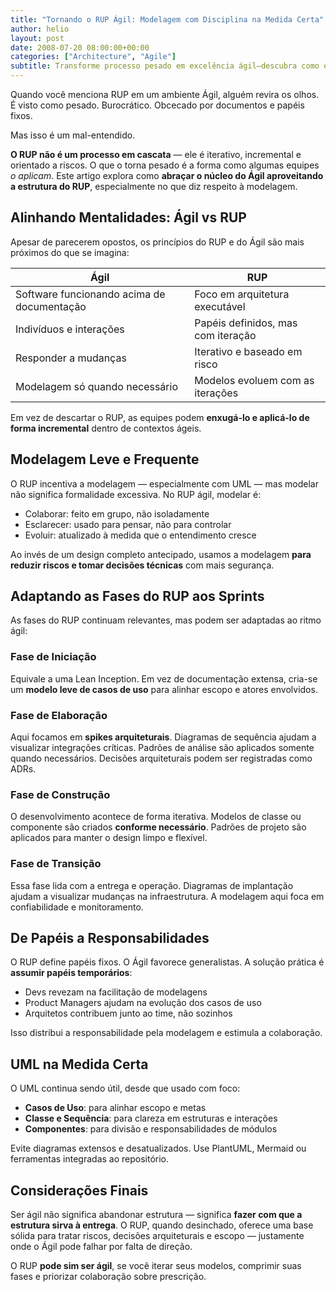 ```yaml
---
title: "Tornando o RUP Ágil: Modelagem com Disciplina na Medida Certa"
author: helio
layout: post
date: 2008-07-20 08:00:00+00:00
categories: ["Architecture", "Agile"]
subtitle: Transforme processo pesado em excelência ágil—descubra como extrair a valiosa disciplina de modelagem do RUP enquanto abraça a responsividade ágil, criando uma abordagem refinada que serve projetos reais
---
```


Quando você menciona RUP em um ambiente Ágil, alguém revira os olhos.
É visto como pesado. Burocrático. Obcecado por documentos e papéis fixos.

Mas isso é um mal-entendido.

**O RUP não é um processo em cascata** — ele é iterativo, incremental e orientado a riscos. O que o torna pesado é a forma como algumas equipes _o aplicam_. Este artigo explora como **abraçar o núcleo do Ágil aproveitando a estrutura do RUP**, especialmente no que diz respeito à modelagem.

## Alinhando Mentalidades: Ágil vs RUP

Apesar de parecerem opostos, os princípios do RUP e do Ágil são mais próximos do que se imagina:

| Ágil                                       | RUP                                |
| ------------------------------------------ | ---------------------------------- |
| Software funcionando acima de documentação | Foco em arquitetura executável     |
| Indivíduos e interações                    | Papéis definidos, mas com iteração |
| Responder a mudanças                       | Iterativo e baseado em risco       |
| Modelagem só quando necessário             | Modelos evoluem com as iterações   |

Em vez de descartar o RUP, as equipes podem **enxugá-lo e aplicá-lo de forma incremental** dentro de contextos ágeis.

## Modelagem Leve e Frequente

O RUP incentiva a modelagem — especialmente com UML — mas modelar não significa formalidade excessiva.
No RUP ágil, modelar é:

- Colaborar: feito em grupo, não isoladamente
- Esclarecer: usado para pensar, não para controlar
- Evoluir: atualizado à medida que o entendimento cresce

Ao invés de um design completo antecipado, usamos a modelagem **para reduzir riscos e tomar decisões técnicas** com mais segurança.

## Adaptando as Fases do RUP aos Sprints

As fases do RUP continuam relevantes, mas podem ser adaptadas ao ritmo ágil:

### Fase de Iniciação

Equivale a uma Lean Inception. Em vez de documentação extensa, cria-se um **modelo leve de casos de uso** para alinhar escopo e atores envolvidos.

### Fase de Elaboração

Aqui focamos em **spikes arquiteturais**. Diagramas de sequência ajudam a visualizar integrações críticas. Padrões de análise são aplicados somente quando necessários. Decisões arquiteturais podem ser registradas como ADRs.

### Fase de Construção

O desenvolvimento acontece de forma iterativa. Modelos de classe ou componente são criados **conforme necessário**. Padrões de projeto são aplicados para manter o design limpo e flexível.

### Fase de Transição

Essa fase lida com a entrega e operação. Diagramas de implantação ajudam a visualizar mudanças na infraestrutura. A modelagem aqui foca em confiabilidade e monitoramento.

## De Papéis a Responsabilidades

O RUP define papéis fixos. O Ágil favorece generalistas. A solução prática é **assumir papéis temporários**:

- Devs revezam na facilitação de modelagens
- Product Managers ajudam na evolução dos casos de uso
- Arquitetos contribuem junto ao time, não sozinhos

Isso distribui a responsabilidade pela modelagem e estimula a colaboração.

## UML na Medida Certa

O UML continua sendo útil, desde que usado com foco:

- **Casos de Uso**: para alinhar escopo e metas
- **Classe e Sequência**: para clareza em estruturas e interações
- **Componentes**: para divisão e responsabilidades de módulos

Evite diagramas extensos e desatualizados. Use PlantUML, Mermaid ou ferramentas integradas ao repositório.

## Considerações Finais

Ser ágil não significa abandonar estrutura — significa **fazer com que a estrutura sirva à entrega**.
O RUP, quando desinchado, oferece uma base sólida para tratar riscos, decisões arquiteturais e escopo — justamente onde o Ágil pode falhar por falta de direção.

O RUP **pode sim ser ágil**, se você iterar seus modelos, comprimir suas fases e priorizar colaboração sobre prescrição.
